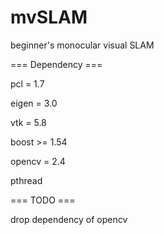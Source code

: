 # mvSLAM
beginner's monocular visual SLAM

=== Dependency ===

pcl = 1.7

eigen = 3.0

vtk = 5.8

boost >= 1.54

opencv = 2.4

pthread


=== TODO ===

drop dependency of opencv
